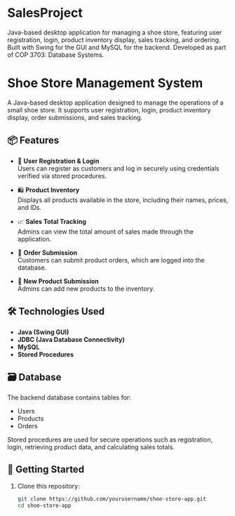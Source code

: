 # SalesProject
Java-based desktop application for managing a shoe store, featuring user registration, login, product inventory display, sales tracking, and ordering. Built with Swing for the GUI and MySQL for the backend. Developed as part of COP 3703: Database Systems.

# Shoe Store Management System

A Java-based desktop application designed to manage the operations of a small shoe store. It supports user registration, login, product inventory display, order submissions, and sales tracking.

## 📦 Features

- 👤 **User Registration & Login**  
  Users can register as customers and log in securely using credentials verified via stored procedures.

- 🛍️ **Product Inventory**  
  Displays all products available in the store, including their names, prices, and IDs.

- 📈 **Sales Total Tracking**  
  Admins can view the total amount of sales made through the application.

- 🧾 **Order Submission**  
  Customers can submit product orders, which are logged into the database.

- 🛒 **New Product Submission**  
  Admins can add new products to the inventory.

## 🛠️ Technologies Used

- **Java (Swing GUI)**
- **JDBC (Java Database Connectivity)**
- **MySQL**
- **Stored Procedures**

## 🗃️ Database

The backend database contains tables for:
- Users
- Products
- Orders

Stored procedures are used for secure operations such as registration, login, retrieving product data, and calculating sales totals.

## 🚀 Getting Started

1. Clone this repository:
   ```bash
   git clone https://github.com/yourusername/shoe-store-app.git
   cd shoe-store-app
